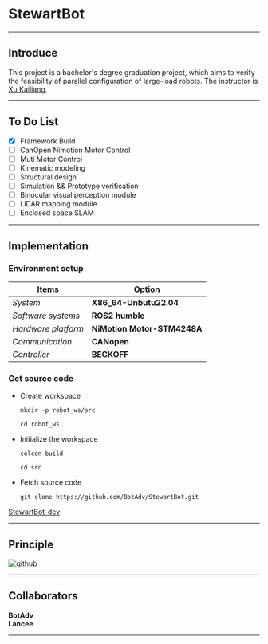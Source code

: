 # StewartBot

____

## Introduce

This project is a bachelor's degree graduation project, which aims to verify the feasibility of parallel configuration of large-load robots.
The instructor is [Xu Kailiang](https://zdh.xaut.edu.cn/info/1043/1330.htm),

____

## To Do List

- [x] Framework Build  
- [ ] CanOpen Nimotion Motor Control  
- [ ] Muti Motor Control  
- [ ] Kinematic modeling  
- [ ] Structural design
- [ ] Simulation && Prototype verification  
- [ ] Binocular visual perception module  
- [ ] LiDAR mapping module
- [ ] Enclosed space SLAM

____

## Implementation

### Environment setup

| Items               | Option                      |  
| -----------         | -----------                 |  
|*System*             |**X86_64-Unbutu22.04**       |  
|*Software systems*   |**ROS2 humble**              |  
|*Hardware platform*  |**NiMotion Motor-STM4248A**  |  
|*Communication*      |**CANopen**                  |  
|*Controller*         |**BECKOFF**                  |  

### Get source code  

- Create workspace

  ```shell
  mkdir -p robot_ws/src
  ```  

  ```shell
  cd robot_ws
  ```  

- Initialize the workspace  

  ```shell
  colcon build
  ```  

  ```shell
  cd src
  ```  

- Fetch source code  

  ```shell
  git clone https://github.com/BotAdv/StewartBot.git
  ```

[StewartBot-dev](https://github.com/BotAdv/StewartBot.git)

____

## Principle

![github](./doc/img/stewt.avif)
____

## Collaborators

**BotAdv**  
**Lancee**  
____

